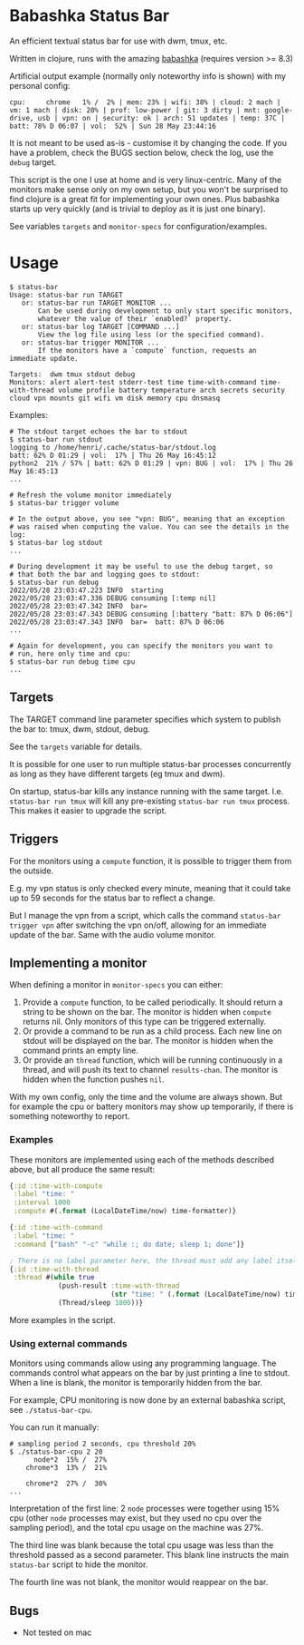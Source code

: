 # Babashka Status Bar

An efficient textual status bar for use with dwm, tmux, etc.

Written in clojure, runs with the amazing [babashka](https://babashka.org/) (requires version >= 8.3)

Artificial output example (normally only noteworthy info is shown) with my personal config:
```
cpu:     chrome   1% /  2% | mem: 23% | wifi: 38% | cloud: 2 mach | vm: 1 mach | disk: 20% | prof: low-power | git: 3 dirty | mnt: google-drive, usb | vpn: on | security: ok | arch: 51 updates | temp: 37C | batt: 78% D 06:07 | vol:  52% | Sun 28 May 23:44:16
```

It is not meant to be used as-is - customise it by changing the code. If you have a problem, check the BUGS section below, check the log, use the `debug` target.

This script is the one I use at home and is very linux-centric. Many of the monitors make sense only on my own setup, but you won't be surprised to find clojure is a great fit for implementing your own ones. Plus babashka starts up very quickly (and is trivial to deploy as it is just one binary).

See variables `targets` and `monitor-specs` for configuration/examples.

# Usage
```
$ status-bar
Usage: status-bar run TARGET
   or: status-bar run TARGET MONITOR ...
       Can be used during development to only start specific monitors,
       whatever the value of their `enabled?` property.
   or: status-bar log TARGET [COMMAND ...]
       View the log file using less (or the specified command).
   or: status-bar trigger MONITOR ...
       If the monitors have a `compute` function, requests an immediate update.

Targets:  dwm tmux stdout debug
Monitors: alert alert-test stderr-test time time-with-command time-with-thread volume profile battery temperature arch secrets security cloud vpn mounts git wifi vm disk memory cpu dnsmasq
```
Examples:
```
# The stdout target echoes the bar to stdout
$ status-bar run stdout
logging to /home/henri/.cache/status-bar/stdout.log
batt: 62% D 01:29 | vol:  17% | Thu 26 May 16:45:12
python2  21% / 57% | batt: 62% D 01:29 | vpn: BUG | vol:  17% | Thu 26 May 16:45:13
...

# Refresh the volume monitor immediately
$ status-bar trigger volume

# In the output above, you see "vpn: BUG", meaning that an exception
# was raised when computing the value. You can see the details in the log:
$ status-bar log stdout
...

# During development it may be useful to use the debug target, so
# that both the bar and logging goes to stdout:
$ status-bar run debug
2022/05/28 23:03:47.223 INFO  starting
2022/05/28 23:03:47.336 DEBUG consuming [:temp nil]
2022/05/28 23:03:47.342 INFO  bar=
2022/05/28 23:03:47.343 DEBUG consuming [:battery "batt: 87% D 06:06"]
2022/05/28 23:03:47.343 INFO  bar=  batt: 87% D 06:06
...

# Again for development, you can specify the monitors you want to
# run, here only time and cpu:
$ status-bar run debug time cpu
...
```

## Targets

The TARGET command line parameter specifies which system to publish the bar to: tmux, dwm, stdout, debug.

See the `targets` variable for details.

It is possible for one user to run multiple status-bar processes concurrently as long as they have different targets (eg tmux and dwm).

On startup, status-bar kills any instance running with the same target. I.e. `status-bar run tmux` will kill any pre-existing `status-bar run tmux` process. This makes it easier to upgrade the script.

## Triggers

For the monitors using a `compute` function, it is possible to trigger them from the outside.

E.g. my vpn status is only checked every minute, meaning that it could take up to 59 seconds for the status bar to reflect a change.

But I manage the vpn from a script, which calls the command `status-bar trigger vpn` after switching the vpn on/off, allowing for an immediate update of the bar. Same with the audio volume monitor.

## Implementing a monitor

When defining a monitor in `monitor-specs` you can either:
1. Provide a `compute` function, to be called periodically. It should return a string to be shown on the bar. The monitor is hidden when `compute` returns nil. Only monitors of this type can be triggered externally.
2. Or provide a command to be run as a child process. Each new line on stdout will be displayed on the bar. The monitor is hidden when the command prints an empty line.
3. Or provide an `thread` function, which will be running continuously in a thread, and will push its text to channel `results-chan`. The monitor is hidden when the function pushes `nil`.

With my own config, only the time and the volume are always shown. But for example the cpu or battery monitors may show up temporarily, if there is something noteworthy to report.

### Examples

These monitors are implemented using each of the methods described above, but all produce the same result:
```clojure
{:id :time-with-compute
 :label "time: "
 :interval 1000
 :compute #(.format (LocalDateTime/now) time-formatter)}

{:id :time-with-command
 :label "time: "
 :command ["bash" "-c" "while :; do date; sleep 1; done"]}

; There is no label parameter here, the thread must add any label itself
{:id :time-with-thread
 :thread #(while true
            (push-result :time-with-thread
                         (str "time: " (.format (LocalDateTime/now) time-formatter)))
            (Thread/sleep 1000))}
```
More examples in the script.

### Using external commands

Monitors using commands allow using any programming language. The commands control what appears on the bar by just printing a line to stdout. When a line is blank, the monitor is temporarily hidden from the bar.

For example, CPU monitoring is now done by an external babashka script, see `./status-bar-cpu`.

You can run it manually:
```
# sampling period 2 seconds, cpu threshold 20%
$ ./status-bar-cpu 2 20
      node*2  15% /  27%
    chrome*3  13% /  21%

    chrome*2  27% /  30%
...
```
Interpretation of the first line: 2 `node` processes were together using 15% cpu (other `node` processes may exist, but they used no cpu over the sampling period), and the total cpu usage on the machine was 27%.

The third line was blank because the total cpu usage was less than the threshold passed as a second parameter. This blank line instructs the main `status-bar` script to hide the monitor.

The fourth line was not blank, the monitor would reappear on the bar.

## Bugs

- Not tested on mac
